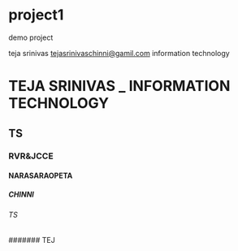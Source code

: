 # project1
demo project

teja srinivas 
tejasrinivaschinni@gamil.com
information technology

# TEJA SRINIVAS _ INFORMATION TECHNOLOGY
## TS
### RVR&JCCE
#### NARASARAOPETA
##### CHINNI
###### TS
####### TEJ
